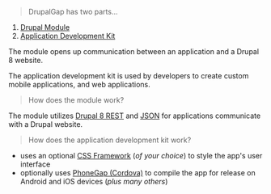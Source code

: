 > DrupalGap has two parts...

1. [Drupal Module](https://drupal.org/project/drupalgap)
2. [Application Development Kit](https://github.com/signalpoint/DrupalGap)

The module opens up communication between an application and a Drupal 8 website.

The application development kit is used by developers to create custom mobile applications, and web applications.

> How does the module work?

The module utilizes [Drupal 8 REST](https://www.drupal.org/documentation/modules/rest) and [JSON](http://www.json.org/) for applications communicate with a Drupal website.

> How does the application development kit work?

- uses an optional [CSS Framework](Introduction/CSS_Frameworks) (*of your choice*) to style the app's user interface
- optionally uses [PhoneGap (Cordova)](/Introduction/PhoneGap_and_Cordova) to compile the app for release on Android and iOS devices (*plus many others*)

